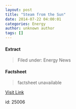 ```yaml
---
layout: post
title: "Steam from the Sun"
date: 2014-07-22 04:00:01
categories: Energy
author: unknown author
tags: []
---
```



#### Extract
>Filed under: Energy News

#### Factsheet
>factsheet unavailable

[Visit Link](http://theenergycollective.com/energyatmit/438941/steam-sun)

id:   25006
